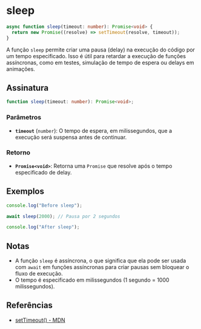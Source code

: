 # sleep

```typescript
async function sleep(timeout: number): Promise<void> {
  return new Promise((resolve) => setTimeout(resolve, timeout));
}
```

A função `sleep` permite criar uma pausa (delay) na execução do código por um tempo especificado. Isso é útil para retardar a execução de funções assíncronas, como em testes, simulação de tempo de espera ou delays em animações.

## Assinatura

```typescript
function sleep(timeout: number): Promise<void>;
```

### Parâmetros

- **`timeout`** (`number`): O tempo de espera, em milissegundos, que a execução será suspensa antes de continuar.

### Retorno

- **`Promise<void>`**: Retorna uma `Promise` que resolve após o tempo especificado de delay.

## Exemplos

```typescript
console.log("Before sleep");

await sleep(2000); // Pausa por 2 segundos

console.log("After sleep");
```

## Notas

- A função `sleep` é assíncrona, o que significa que ela pode ser usada com `await` em funções assíncronas para criar pausas sem bloquear o fluxo de execução.
- O tempo é especificado em milissegundos (1 segundo = 1000 milissegundos).

## Referências

- [setTimeout() - MDN](https://developer.mozilla.org/en-US/docs/Web/API/setTimeout)